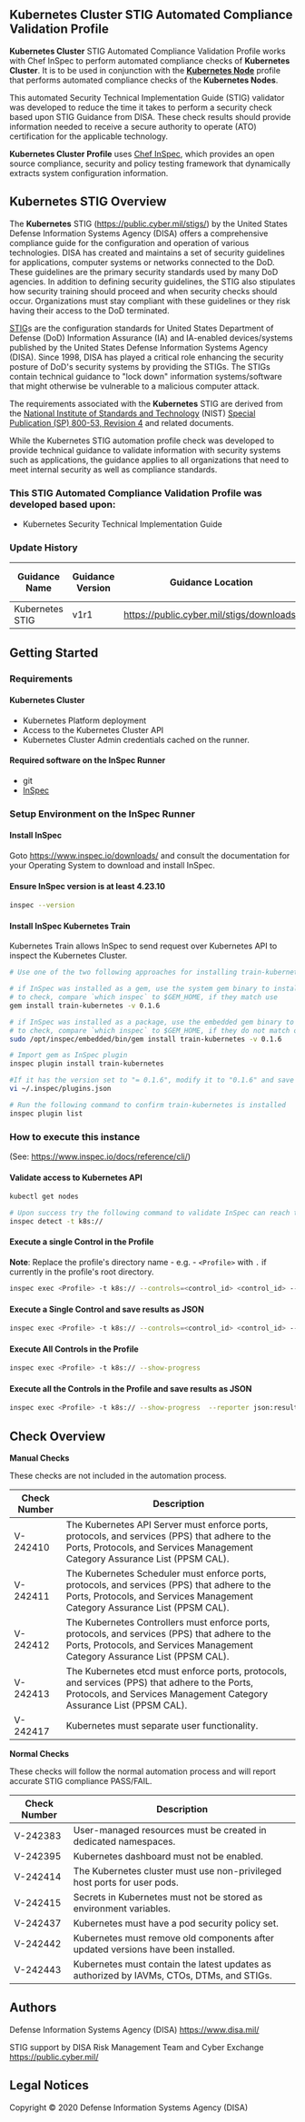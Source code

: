## Kubernetes Cluster STIG Automated Compliance Validation Profile

<b>Kubernetes Cluster</b> STIG Automated Compliance Validation Profile works with Chef InSpec to perform automated compliance checks of <b>Kubernetes Cluster</b>. It is to be used in conjunction with the <b>[Kubernetes Node](https://gitlab.dsolab.io/scv-content/inspec/kubernetes/k8s-node-stig-baseline)</b> profile that performs automated compliance checks of the <b>Kubernetes Nodes</b>.


This automated Security Technical Implementation Guide (STIG) validator was developed to reduce the time it takes to perform a security check based upon STIG Guidance from DISA. These check results should provide information needed to receive a secure authority to operate (ATO) certification for the applicable technology.

<b>Kubernetes Cluster Profile</b> uses [Chef InSpec](https://github.com/chef/inspec), which provides an open source compliance, security and policy testing framework that dynamically extracts system configuration information.

## Kubernetes STIG Overview

The <b>Kubernetes</b> STIG (https://public.cyber.mil/stigs/) by the United States Defense Information Systems Agency (DISA) offers a comprehensive compliance guide for the configuration and operation of various technologies.
DISA has created and maintains a set of security guidelines for applications, computer systems or networks connected to the DoD. These guidelines are the primary security standards used by many DoD agencies. In addition to defining security guidelines, the STIG also stipulates how security training should proceed and when security checks should occur. Organizations must stay compliant with these guidelines or they risk having their access to the DoD terminated.

[STIG](https://en.wikipedia.org/wiki/Security_Technical_Implementation_Guide)s are the configuration standards for United States Department of Defense (DoD) Information Assurance (IA) and IA-enabled devices/systems published by the United States Defense Information Systems Agency (DISA). Since 1998, DISA has played a critical role enhancing the security posture of DoD's security systems by providing the STIGs. The STIGs contain technical guidance to "lock down" information systems/software that might otherwise be vulnerable to a malicious computer attack.

The requirements associated with the <b>Kubernetes</b> STIG are derived from the [National Institute of Standards and Technology](https://en.wikipedia.org/wiki/National_Institute_of_Standards_and_Technology) (NIST) [Special Publication (SP) 800-53, Revision 4](https://en.wikipedia.org/wiki/NIST_Special_Publication_800-53) and related documents.

While the Kubernetes STIG automation profile check was developed to provide technical guidance to validate information with security systems such as applications, the guidance applies to all organizations that need to meet internal security as well as compliance standards.

### This STIG Automated Compliance Validation Profile was developed based upon:
- Kubernetes Security Technical Implementation Guide
### Update History 
| Guidance Name  | Guidance Version | Guidance Location                            | Profile Version | Profile Release Date | STIG EOL    | Profile EOL |
|---------------------------------------|------------------|--------------------------------------------|-----------------|----------------------|-------------|-------------|
| Kubernetes STIG  | v1r1 | https://public.cyber.mil/stigs/downloads/  |         1.0.0          |                   | NA | NA |


## Getting Started

### Requirements

#### Kubernetes Cluster
- Kubernetes Platform deployment
- Access to the Kubernetes Cluster API
- Kubernetes Cluster Admin credentials cached on the runner.


#### Required software on the InSpec Runner
- git
- [InSpec](https://www.chef.io/products/chef-inspec/)

### Setup Environment on the InSpec Runner
#### Install InSpec
Goto https://www.inspec.io/downloads/ and consult the documentation for your Operating System to download and install InSpec.


#### Ensure InSpec version is at least 4.23.10 
```sh
inspec --version
```

#### Install InSpec Kubernetes Train
Kubernetes Train allows InSpec to send request over Kubernetes API to inspect the Kubernetes Cluster.

```sh
# Use one of the two following approaches for installing train-kubernetes.

# if InSpec was installed as a gem, use the system gem binary to install train-kubernetes.
# to check, compare `which inspec` to $GEM_HOME, if they match use
gem install train-kubernetes -v 0.1.6

# if InSpec was installed as a package, use the embedded gem binary to install train-kubernetes.
# to check, compare `which inspec` to $GEM_HOME, if they do not match or if $GEM_HOME is null use
sudo /opt/inspec/embedded/bin/gem install train-kubernetes -v 0.1.6

# Import gem as InSpec plugin
inspec plugin install train-kubernetes

#If it has the version set to "= 0.1.6", modify it to "0.1.6" and save the file.
vi ~/.inspec/plugins.json

# Run the following command to confirm train-kubernetes is installed
inspec plugin list
```
### How to execute this instance  
(See: https://www.inspec.io/docs/reference/cli/)

#### Validate access to Kubernetes API
```sh
kubectl get nodes

# Upon success try the following command to validate InSpec can reach the cluster API
inspec detect -t k8s://
```

#### Execute a single Control in the Profile 
**Note**: Replace the profile's directory name - e.g. - `<Profile>` with `.` if currently in the profile's root directory.

```sh
inspec exec <Profile> -t k8s:// --controls=<control_id> <control_id> --show-progress
```

#### Execute a Single Control and save results as JSON 
```sh
inspec exec <Profile> -t k8s:// --controls=<control_id> <control_id> --show-progress --reporter json:results.json
```

#### Execute All Controls in the Profile 
```sh
inspec exec <Profile> -t k8s:// --show-progress
```

#### Execute all the Controls in the Profile and save results as JSON 
```sh
inspec exec <Profile> -t k8s:// --show-progress  --reporter json:results.json
```

## Check Overview

**Manual Checks**

These checks are not included in the automation process.

| Check Number | Description                                                                                                                                                                                                                                                                                 |
|--------------|---------------------------------------------------------------------------------------------------------------------------------------------------------------------------------------------------------------------------------------------------------------------------------------------|
|V-242410| The Kubernetes API Server must enforce ports, protocols, and services (PPS) that adhere to the Ports, Protocols, and Services Management Category Assurance List (PPSM CAL).|
|V-242411| The Kubernetes Scheduler must enforce ports, protocols, and services (PPS) that adhere to the Ports, Protocols, and Services Management Category Assurance List (PPSM CAL).|
|V-242412| The Kubernetes Controllers must enforce ports, protocols, and services (PPS) that adhere to the Ports, Protocols, and Services Management Category Assurance List (PPSM CAL).|
|V-242413| The Kubernetes etcd must enforce ports, protocols, and services (PPS) that adhere to the Ports, Protocols, and Services Management Category Assurance List (PPSM CAL).|
|V-242417| Kubernetes must separate user functionality.|


**Normal Checks**

These checks will follow the normal automation process and will report accurate STIG compliance PASS/FAIL.

| Check Number | Description                                                                                                                                                                                                               |
|--------------|---------------------------------------------------------------------------------------------------------------------------------------------------------------------------------------------------------------------------|
|V-242383| User-managed resources must be created in dedicated namespaces.|
|V-242395| Kubernetes dashboard must not be enabled.|
|V-242414| The Kubernetes cluster must use non-privileged host ports for user  pods.|
|V-242415| Secrets in Kubernetes must not be stored as environment variables.|
|V-242437| Kubernetes must have a pod security policy set.|
|V-242442| Kubernetes must remove old components after updated versions have been installed.|
|V-242443| Kubernetes must contain the latest updates as authorized by IAVMs, CTOs, DTMs, and STIGs.|

## Authors

Defense Information Systems Agency (DISA) https://www.disa.mil/

STIG support by DISA Risk Management Team and Cyber Exchange https://public.cyber.mil/

## Legal Notices

Copyright © 2020 Defense Information Systems Agency (DISA)
